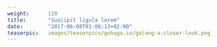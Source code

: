 ```yaml
---
weight:      120
title:       "Suscipit ligula lorem"
date:        "2017-06-08T01:06:13+02:00"
teaserpic:   images/teaserpics/gohugo.io/golang-a-closer-look.png
---
```


